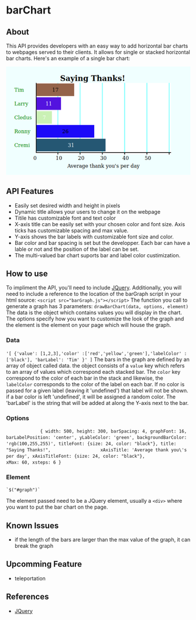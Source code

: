 # barChart
## About
This API provides developers with an easy way to add horizontal bar charts to webpages served to their clients. It allows for single or stacked horizontal bar charts. Here's an example of a single bar chart:

![Bar chart Example Image](/barExample.png)

## API Features
* Easily set desired width and height in pixels
* Dynamic title allows your users to change it on the webpage
* Titile has customizable font and text color
* X-axis title can be easily set with your chosen color and font size. Axis ticks has customizable spacing and max value. 
* Y-axis shows the bar labels with customizable font size and color. 
* Bar color and bar spacing is set but the developper. Each bar can have a lable or not and the position of the label can be set. 
* The multi-valued bar chart suports bar and label color custimization.

## How to use
To impliment the API, you'll need to include [JQuery](https://jquery.com/). Additionally, you will need to include a reference to the location of the barGraph script in your html source:
`<script src="barGraph.js"></script>`
The function you call to generate a graph has 3 parameters:
`drawBarChart(data, options, element)`
The data is the object which contains values you will display in the chart. The options specify how you want to customize the look of the graph and the element is the element on your page which will house the graph.
### Data 
`'[ {'value': [1,2,3],'color' :['red','yellow','green'],'labelColor' :['black'], 'barLabel': 'Tim' }' ]`
The bars in the graph are defined by an array of object called data. the object consists of a `value` key which refers to an array of values which correspond each stacked bar. The `color` key correspond to the color of each bar in the stack and likewise, the `labelColor` corresponds to the color of the label on each bar. If no color is passed for a given label (leaving it 'undefined') that label will not be shown. if a bar color is left 'undefined', it will be assigned a random color. The 'barLabel' is the string that will be added at along the Y-axis next to the bar.

### Options
`             {
                  width: 500,
                  height: 300,
                  barSpacing: 4,
                  graphFont: 16,                  
                  barLabelPosition: 'center',
                  yLableColor: 'green',
                  backgroundBarColor: 'rgb(100,255,255)',
                  titleFont: {size: 24, color: "black"},
                  title: "Saying Thanks!",                  
                  xAxisTitle: 'Average thank you\'s per day',
                  xAxisTitleFont: {size: 24, color: "black"},                  
                  xMax: 60,
                  xsteps: 6
                }`

### Element
    `$("#graph")`
The element passed need to be a JQuery element, usually a `<div>` where you want to put the bar chart on the page.

## Known Issues
* if the length of the bars are larger than the max value of the graph, it can break the graph

## Upcomming Feature
* teleportation

## References
* [JQuery](https://jquery.com/)

